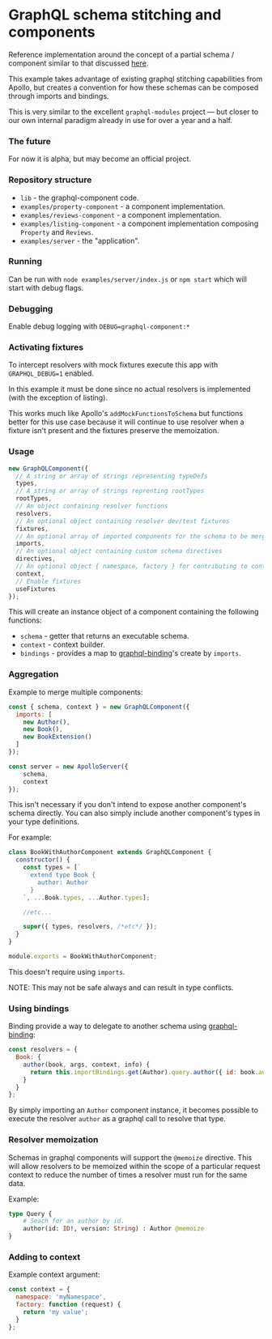 # GraphQL schema stitching and components

Reference implementation around the concept of a partial schema / component similar to that discussed [here](https://medium.com/homeaway-tech-blog/distributed-graphql-schema-development-npm-modules-d734a3cb6f12).

This example takes advantage of existing graphql stitching capabilities from Apollo, but creates a convention 
for how these schemas can be composed through imports and bindings.

This is very similar to the excellent `graphql-modules` project — but closer to our own internal paradigm already in use for over a year and a half. 

### The future

For now it is alpha, but may become an official project.

### Repository structure

- `lib` - the graphql-component code.
- `examples/property-component` - a component implementation.
- `examples/reviews-component` - a component implementation.
- `examples/listing-component` - a component implementation composing `Property` and `Reviews`.
- `examples/server` - the "application".

### Running

Can be run with `node examples/server/index.js` or `npm start` which will start with debug flags.

### Debugging

Enable debug logging with `DEBUG=graphql-component:*`

### Activating fixtures

To intercept resolvers with mock fixtures execute this app with `GRAPHQL_DEBUG=1` enabled.

In this example it must be done since no actual resolvers is implemented (with the exception of listing).

This works much like Apollo's `addMockFunctionsToSchema` but functions better for this use case 
because it will continue to use resolver when a fixture isn't present and the fixtures preserve the 
memoization.

### Usage

```javascript
new GraphQLComponent({ 
  // A string or array of strings representing typeDefs
  types,
  // A string or array of strings reprenting rootTypes
  rootTypes,
  // An object containing resolver functions
  resolvers, 
  // An optional object containing resolver dev/test fixtures
  fixtures,
  // An optional array of imported components for the schema to be merged with
  imports,
  // An optional object containing custom schema directives
  directives,
  // An optional object { namespace, factory } for contributing to context
  context,
  // Enable fixtures
  useFixtures
});
```

This will create an instance object of a component containing the following functions:

- `schema` - getter that returns an executable schema.
- `context` - context builder.
- `bindings` - provides a map to [graphql-binding](https://github.com/graphql-binding/graphql-binding)'s create by `imports`.

### Aggregation 

Example to merge multiple components:

```javascript
const { schema, context } = new GraphQLComponent({
  imports: [
    new Author(),
    new Book(),
    new BookExtension()
  ]
});

const server = new ApolloServer({
    schema,
    context
});
```

This isn't necessary if you don't intend to expose another component's schema directly. You can also simply include 
another component's types in your type definitions.

For example:

```javascript
class BookWithAuthorComponent extends GraphQLComponent {
  constructor() {
    const types = [`
      extend type Book {
        author: Author
      }
    `, ...Book.types, ...Author.types];

    //etc...

    super({ types, resolvers, /*etc*/ });
  }
}

module.exports = BookWithAuthorComponent;
```

This doesn't require using `imports`.

NOTE: This may not be safe always and can result in type conflicts.

### Using bindings

Binding provide a way to delegate to another schema using [graphql-binding](https://github.com/graphql-binding/graphql-binding):

```javascript
const resolvers = {
  Book: {
    author(book, args, context, info) {
      return this.importBindings.get(Author).query.author({ id: book.authorId }, info, { context });
    }
  }
};
```

By simply importing an `Author` component instance, it becomes possible to execute the resolver `author` as a graphql call to resolve that type.

### Resolver memoization

Schemas in graphql components will support the `@memoize` directive. This will allow resolvers to be memoized within the 
scope of a particular request context to reduce the number of times a resolver must run for the same data.

Example:

```graphql
type Query {
    # Seach for an author by id.
    author(id: ID!, version: String) : Author @memoize
}
```

### Adding to context

Example context argument:

```javascript
const context = {
  namespace: 'myNamespace',
  factory: function (request) {
    return 'my value';
  }
};
```